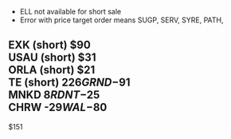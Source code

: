 - ELL not available for short sale
- Error with price target order means SUGP, SERV, SYRE, PATH, 

EXK (short) $90  
USAU (short) $31  
ORLA (short) $21  
TE (short) $226  
GRND -$91  
MNKD $8  
RDNT -$25  
CHRW -$29  
WAL -$80  
---------  
$151

